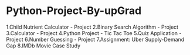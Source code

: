 # Python-Project-By-upGrad

1.Child Nutrient Calculator - Project
2.Binary Search Algorithm - Project
3.Calculator - Project
4.Python Project - Tic Tac Toe
5.Quiz Application - Project
6.Number Guessing - Project
7.Assignment: Uber Supply-Demand Gap
8.IMDb Movie Case Study
